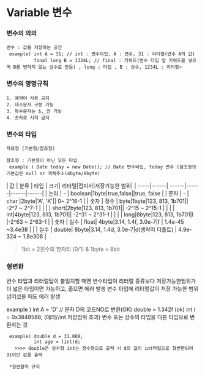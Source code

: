
# Variable 변수

  ### 변수의 의의
    변수 : 값을 저장하는 공간
     example) int A = 31; // int : 변수타입, A : 변수, 31 : 리터럴(변수 A의 값)
              final long B = 1324L; // final : 키워드(변수 타입 앞 키워드를 넣으며 B를 변하지 않는 상수로 만듬) , long : 타입 , B : 상수, 1234L : 리터럴ㄷ
              
  ### 변수의 명명규칙
    1. 예약어 사용 금지
    2. 대소문자 구분 가능
    3. 특수문자는 $,_만 가능
    4. 숫자로 시작 금지
  
  ### 변수의 타입
  
    자료형 (기본형/참조형)
    
    참조형 : 기본형이 아닌 모든 타입
     example ) Date today = new Date(); // Date 변수타입, today 변수 (참조형의 기본값은 null or 객체주소(4byte/8byte)
       

| 값   | 분류 | 타입 | 크기| 리터럴|접미사|저장가능한 범위|
| -----|------| ------|------|------|------|
| 논리 | -   | boolean|1byte|true,false||true, false |
| 문자 | -   | char  |2byte|'A', 'K'|| 0~ 2^16-1 |
| 숫자 | 정수    | byte|1byte|123, 813, 1b701|| -2^7 ~ 2^7-1 |
|  |  | short|2byte|123, 813, 1b701|| -2^15 ~ 2^15-1 |
|  |  | int|4byte|123, 813, 1b701|| -2^31 ~ 2^31-1 |
|  |  | long|8byte|123, 813, 1b701|l |-2^63 ~ 2^63-1 |
|  숫자  | 실수 | float| 4byte|3.14, 1.4f, 3.0e-7|f | 1.4e-45 ~3.4e38 |
|    | 실수 | double| 8byte|3.14, 1.4d, 3.0e-7|d(생략이 디폴트) | 4.9e-324 ~ 1.8e308 |

 >1bit = 2진수의 한자리 (0/1) & 1byte = 8bit
 

 ### 형변환
 
  변수 타입과 리터럴탑이 불일치할 때엔 변수타입이 리터럴 종류보다 저장가능한범위가 더 넓은 타입이면 가능하고, 좁으면 에러 발생
  변수 타입에 리터럴값이 저장 가능한 범위 넘어섰을 때도 에러 발생
  
   example ) int A = 'D' // 문자 D의 코드NO로 변환(OK)   double = 1.342f (ok) int i = 0x3848588; (에러//int 저장범위 초과)
    변수 또는 상수의 타입을 다른 타입으로 변환하는 것
    
     example) double d = 31.888;
              int age = (int)d;
       >>>> double은 실수형 int는 정수형으로 출력 시 d의 값이 int타입으로 형변환되어 31이란 값을 출력
       
     *형변환의 규칙
     
   
